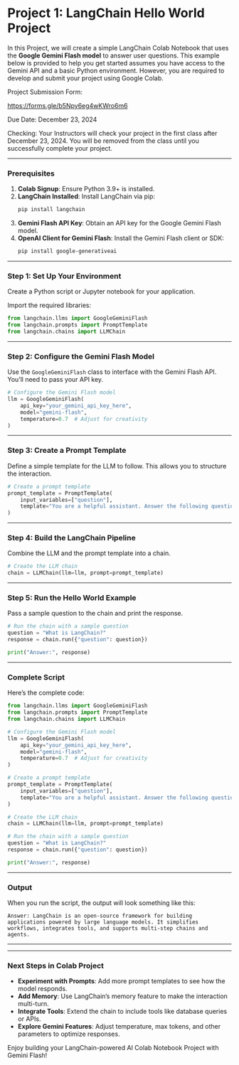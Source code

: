 # Project 1: LangChain Hello World Project 

In this Project, we will create a simple LangChain Colab Notebook that uses the **Google Gemini Flash model** to answer user questions. This example below is provided to help you get started assumes you have access to the Gemini API and a basic Python environment. However, you are required to develop and submit your project using Google Colab.

Project Submission Form:

https://forms.gle/b5Npy6eg4wKWro6m6

Due Date: December 23, 2024

Checking: Your Instructors will check your project in the 
first class after December 23, 2024. You will be removed from
the class until you successfully complete your project. 

---

### Prerequisites

1. **Colab Signup**: Ensure Python 3.9+ is installed.
2. **LangChain Installed**: Install LangChain via pip:
   ```bash
   pip install langchain
   ```
3. **Gemini Flash API Key**: Obtain an API key for the Google Gemini Flash model.
4. **OpenAI Client for Gemini Flash**: Install the Gemini Flash client or SDK:
   ```bash
   pip install google-generativeai
   ```

---

### Step 1: Set Up Your Environment

Create a Python script or Jupyter notebook for your application.

Import the required libraries:

```python
from langchain.llms import GoogleGeminiFlash
from langchain.prompts import PromptTemplate
from langchain.chains import LLMChain
```

---

### Step 2: Configure the Gemini Flash Model

Use the `GoogleGeminiFlash` class to interface with the Gemini Flash API. You’ll need to pass your API key.

```python
# Configure the Gemini Flash model
llm = GoogleGeminiFlash(
    api_key="your_gemini_api_key_here",
    model="gemini-flash",
    temperature=0.7  # Adjust for creativity
)
```

---

### Step 3: Create a Prompt Template

Define a simple template for the LLM to follow. This allows you to structure the interaction.

```python
# Create a prompt template
prompt_template = PromptTemplate(
    input_variables=["question"],
    template="You are a helpful assistant. Answer the following question:\n\n{question}"
)
```

---

### Step 4: Build the LangChain Pipeline

Combine the LLM and the prompt template into a chain.

```python
# Create the LLM chain
chain = LLMChain(llm=llm, prompt=prompt_template)
```

---

### Step 5: Run the Hello World Example

Pass a sample question to the chain and print the response.

```python
# Run the chain with a sample question
question = "What is LangChain?"
response = chain.run({"question": question})

print("Answer:", response)
```

---

### Complete Script

Here’s the complete code:

```python
from langchain.llms import GoogleGeminiFlash
from langchain.prompts import PromptTemplate
from langchain.chains import LLMChain

# Configure the Gemini Flash model
llm = GoogleGeminiFlash(
    api_key="your_gemini_api_key_here",
    model="gemini-flash",
    temperature=0.7  # Adjust for creativity
)

# Create a prompt template
prompt_template = PromptTemplate(
    input_variables=["question"],
    template="You are a helpful assistant. Answer the following question:\n\n{question}"
)

# Create the LLM chain
chain = LLMChain(llm=llm, prompt=prompt_template)

# Run the chain with a sample question
question = "What is LangChain?"
response = chain.run({"question": question})

print("Answer:", response)
```

---

### Output

When you run the script, the output will look something like this:

```plaintext
Answer: LangChain is an open-source framework for building applications powered by large language models. It simplifies workflows, integrates tools, and supports multi-step chains and agents.
```

---


---

### Next Steps in Colab Project

- **Experiment with Prompts**: Add more prompt templates to see how the model responds.
- **Add Memory**: Use LangChain’s memory feature to make the interaction multi-turn.
- **Integrate Tools**: Extend the chain to include tools like database queries or APIs.
- **Explore Gemini Features**: Adjust temperature, max tokens, and other parameters to optimize responses.

Enjoy building your LangChain-powered AI Colab Notebook Project with Gemini Flash!